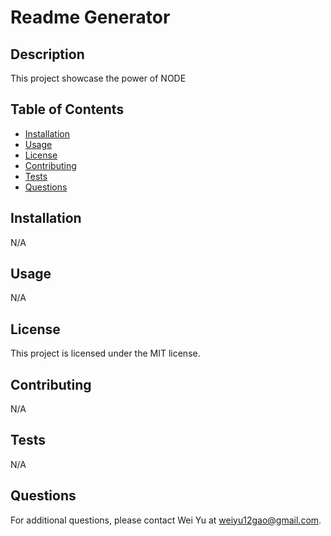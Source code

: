 
  # Readme Generator
  
  ## Description
  
  This project showcase the power of NODE
  
  ## Table of Contents
  
  - [Installation](#installation)
  - [Usage](#usage)
  - [License](#license)
  - [Contributing](#contributing)
  - [Tests](#tests)
  - [Questions](#questions)
  
  ## Installation
  
  N/A
  
  ## Usage
  
  N/A
  
  ## License
  
  This project is licensed under the MIT license.
  
  ## Contributing
  
  N/A
  
  ## Tests
  
  N/A
  
  ## Questions
  
  For additional questions, please contact Wei Yu at weiyu12gao@gmail.com.
  